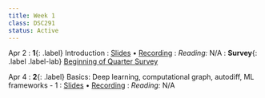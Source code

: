 ```yaml
---
title: Week 1
class: DSC291
status: Active
---
```


Apr 2
: **1**{: .label} Introduction
  : [Slides](assets/slides/1_Logistics.pdf) &#8226; [Recording](https://podcast.ucsd.edu/watch/sp24/dsc291_d00/1)
: *Reading:* N/A
: **Survey**{: .label .label-lab} [Beginning of Quarter Survey](https://forms.gle/XMAjCkgpBhF7Kw8A8)

Apr 4
: **2**{: .label} Basics: Deep learning, computational graph, autodiff, ML frameworks - 1
  : [Slides](assets/slides/2_machine-learning-program.pdf) &#8226; [Recording](https://podcast.ucsd.edu/watch/sp24/dsc291_d00/2)
: *Reading:* N/A
